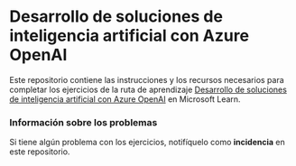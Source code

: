 # Desarrollo de soluciones de inteligencia artificial con Azure OpenAI

Este repositorio contiene las instrucciones y los recursos necesarios para completar los ejercicios de la ruta de aprendizaje [Desarrollo de soluciones de inteligencia artificial con Azure OpenAI](https://learn.microsoft.com/training/paths/develop-ai-solutions-azure-openai/) en Microsoft Learn.

### Información sobre los problemas

Si tiene algún problema con los ejercicios, notifíquelo como **incidencia** en este repositorio.
